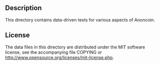 Description
------------

This directory contains data-driven tests for various aspects of Anoncoin.

License
--------

The data files in this directory are distributed under the MIT software
license, see the accompanying file COPYING or
http://www.opensource.org/licenses/mit-license.php.

